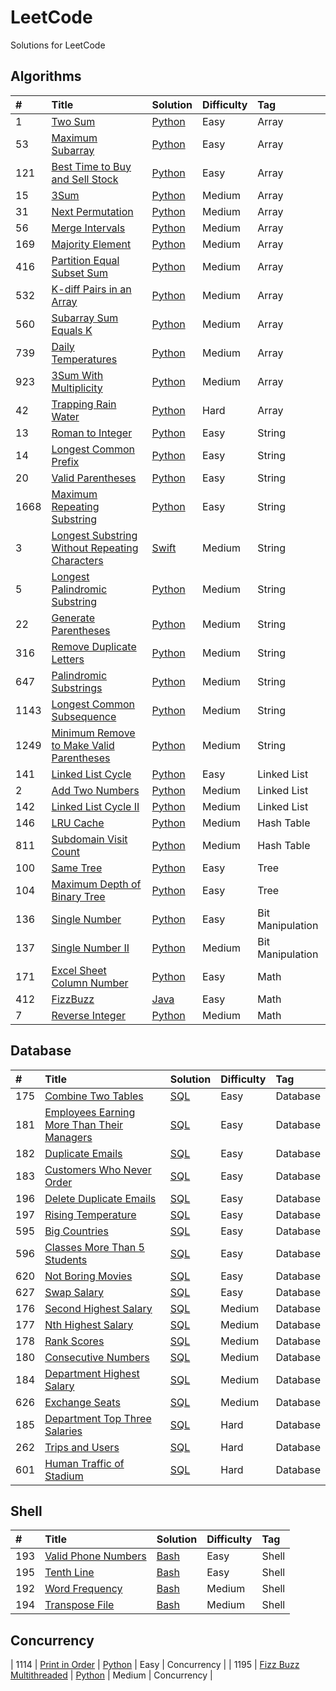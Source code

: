 # LeetCode
Solutions for LeetCode

## Algorithms
|  \#  |  Title  |  Solution  |  Difficulty  |  Tag  |
| :--- | :------ | :--------  | :----------- | :---- |
| 1    | [Two Sum](https://leetcode.com/problems/two-sum) | [Python](PythonCode/TwoSum.py) | Easy | Array |
| 53   | [Maximum Subarray](https://leetcode.com/problems/maximum-subarray) | [Python](PythonCode/MaximumSubarray.py) | Easy | Array |
| 121  | [Best Time to Buy and Sell Stock](https://leetcode.com/problems/best-time-to-buy-and-sell-stock/) | [Python](PythonCode/BestTimeToBuyAndSellStock.py) | Easy | Array |
| 15   | [3Sum](https://leetcode.com/problems/3sum) | [Python](PythonCode/3Sum.py) | Medium | Array |
| 31   | [Next Permutation](https://leetcode.com/problems/next-permutation) | [Python](PythonCode/NextPermutation.py) | Medium | Array |
| 56   | [Merge Intervals](https://leetcode.com/problems/merge-intervals) | [Python](PythonCode/MergeIntervals.py) | Medium | Array |
| 169  | [Majority Element](https://leetcode.com/problems/majority-element) | [Python](PythonCode/MajorityElement.py) | Medium | Array |
| 416  | [Partition Equal Subset Sum](https://leetcode.com/problems/partition-equal-subset-sum) | [Python](PythonCode/PartitionEqualSubsetSum.py) | Medium | Array |
| 532  | [K-diff Pairs in an Array](https://leetcode.com/problems/k-diff-pairs-in-an-array) | [Python](PythonCode/kDiffPairsInAnArray.py) | Medium | Array |
| 560  | [Subarray Sum Equals K](https://leetcode.com/problems/subarray-sum-equals-k/) | [Python](PythonCode/SubarraySumEqualsK.py) | Medium | Array |
| 739  | [Daily Temperatures](https://leetcode.com/problems/daily-temperatures) | [Python](PythonCode/DailyTemperatures.py) | Medium | Array |
| 923  | [3Sum With Multiplicity](https://leetcode.com/problems/3sum-with-multiplicity) | [Python](PythonCode/3SumWithMultiplicity.py) | Medium | Array |
| 42   | [Trapping Rain Water](https://leetcode.com/problems/trapping-rain-water) | [Python](PythonCode/TrappingRainWater.py) | Hard | Array |
| 13   | [Roman to Integer](https://leetcode.com/problems/roman-to-integer/) | [Python](PythonCode/RomanToInteger.py) | Easy | String |
| 14   | [Longest Common Prefix](https://leetcode.com/problems/longest-common-prefix) | [Python](PythonCode/LongestCommonPrefix.py) | Easy | String |
| 20   | [Valid Parentheses](https://leetcode.com/problems/valid-parentheses/) | [Python](PythonCode/ValidParentheses.py) | Easy | String |
| 1668 | [Maximum Repeating Substring](https://leetcode.com/problems/maximum-repeating-substring/) | [Python](PythonCode/MaximumRepeatingSubstring.py) | Easy | String |
| 3    | [Longest Substring Without Repeating Characters](https://leetcode.com/problems/longest-substring-without-repeating-characters/) | [Swift](SwiftCode/LongestSubstringWithoutRepeatingCharacters.swift) | Medium | String |
| 5    | [Longest Palindromic Substring](https://leetcode.com/problems/longest-palindromic-substring) | [Python](PythonCode/LongestPalindromicSubstring.py) | Medium | String |
| 22   | [Generate Parentheses](https://leetcode.com/problems/generate-parentheses) | [Python](PythonCode/GenerateParentheses.py) | Medium | String |
| 316  | [Remove Duplicate Letters](https://leetcode.com/problems/remove-duplicate-letters/) | [Python](PythonCode/RemoveDuplicateLetters.py) | Medium | String |
| 647  | [Palindromic Substrings](https://leetcode.com/problems/palindromic-substrings) | [Python](PythonCode/PalindromicSubstrings.py) | Medium | String |
| 1143 | [Longest Common Subsequence](https://leetcode.com/problems/longest-common-subsequence) | [Python](PythonCode/LongestCommonSubsequence.py) | Medium | String |
| 1249 | [Minimum Remove to Make Valid Parentheses](https://leetcode.com/problems/minimum-remove-to-make-valid-parentheses) | [Python](PythonCode/MinimumRemovetoMakeValidParentheses.py) | Medium | String |
| 141  | [Linked List Cycle](https://leetcode.com/problems/linked-list-cycle) | [Python](PythonCode/LinkedListCycle.py) | Easy | Linked List |
| 2    | [Add Two Numbers](https://leetcode.com/problems/add-two-numbers/) | [Python](PythonCode/AddTwoNumbers.py) | Medium | Linked List |
| 142  | [Linked List Cycle II](https://leetcode.com/problems/linked-list-cycle-ii) | [Python](PythonCode/LinkedListCycleII.py) | Medium | Linked List |
| 146  | [LRU Cache](https://leetcode.com/problems/lru-cache) | [Python](PythonCode/LRUCache.py) | Medium | Hash Table |
| 811  | [Subdomain Visit Count](https://leetcode.com/problems/subdomain-visit-count) | [Python](PythonCode/SubdomainVisitCount.py) | Medium | Hash Table |
| 100  | [Same Tree](https://leetcode.com/problems/same-tree) | [Python](PythonCode/SameTree.py) | Easy | Tree |
| 104  | [Maximum Depth of Binary Tree](https://leetcode.com/problems/maximum-depth-of-binary-tree) | [Python](PythonCode/MaximumDepthofBinaryTree.py) | Easy | Tree |
| 136  | [Single Number](https://leetcode.com/problems/single-number) | [Python](PythonCode/SingleNumber.py) | Easy | Bit Manipulation |
| 137  | [Single Number II](https://leetcode.com/problems/single-number-ii) | [Python](PythonCode/SingleNumberII.py) | Medium | Bit Manipulation |
| 171  | [Excel Sheet Column Number](https://leetcode.com/problems/excel-sheet-column-number) | [Python](PythonCode/ExcelSheetColumnNumber.py) | Easy | Math |
| 412  | [FizzBuzz](https://leetcode.com/problems/fizz-buzz) | [Java](JavaCode/src/FizzBuzz.java) | Easy | Math |
| 7    | [Reverse Integer](https://leetcode.com/problems/reverse-integer) | [Python](PythonCode/ReverseInteger.py) | Medium | Math |

## Database
|  \#  |  Title  |  Solution  |  Difficulty  |  Tag  |
| :--- | :------ | :--------  | :----------- | :---- |
| 175  | [Combine Two Tables](https://leetcode.com/problems/combine-two-tables) | [SQL](SQLiteCode/combine_two_tables.sql) | Easy | Database |
| 181  | [Employees Earning More Than Their Managers](https://leetcode.com/problems/employees-earning-more-than-their-managers) | [SQL](SQLiteCode/employees_earning_more_than_their_managers.sql) | Easy | Database |
| 182  | [Duplicate Emails](https://leetcode.com/problems/duplicate-emails) | [SQL](SQLiteCode/DuplicateEmails.sql) | Easy | Database |
| 183  | [Customers Who Never Order](https://leetcode.com/problems/customers-who-never-order) | [SQL](SQLiteCode/customers_who_never_order.sql) | Easy | Database |
| 196  | [Delete Duplicate Emails](https://leetcode.com/problems/delete-duplicate-emails) | [SQL](SQLiteCode/delete_duplicate_emails.sql) | Easy | Database |
| 197  | [Rising Temperature](https://leetcode.com/problems/rising-temperature) | [SQL](SQLiteCode/rising_temperature.sql) | Easy | Database |
| 595  | [Big Countries](https://leetcode.com/problems/big-countries) | [SQL](SQLiteCode/BigCountries.sql) | Easy | Database |
| 596  | [Classes More Than 5 Students](https://leetcode.com/problems/classes-more-than-5-students) | [SQL](SQLCode/classes_more_than_5_students.sql) | Easy | Database |
| 620  | [Not Boring Movies](https://leetcode.com/problems/not-boring-movies) | [SQL](SQLiteCode/NotBoringMovies.sql) | Easy | Database |
| 627  | [Swap Salary](https://leetcode.com/problems/swap-salary) | [SQL](SQLiteCode/SwapSalary.sql) | Easy | Database |
| 176  | [Second Highest Salary](https://leetcode.com/problems/second-highest-salary) | [SQL](SQLiteCode/second_highest_salary.sql) | Medium | Database |
| 177  | [Nth Highest Salary](https://leetcode.com/problems/nth-highest-salary) | [SQL](SQLiteCode/nth_highest_salary.sql) | Medium | Database |
| 178  | [Rank Scores](https://leetcode.com/problems/rank-scores) | [SQL](SQLiteCode/rank_scores.sql) | Medium | Database |
| 180  | [Consecutive Numbers](https://leetcode.com/problems/consecutive-numbers) | [SQL](SQLiteCode/consecutive_numbers.sql) | Medium | Database |
| 184  | [Department Highest Salary](https://leetcode.com/problems/department-highest-salary) | [SQL](SQLiteCode/department_highest_salary.sql) | Medium | Database |
| 626  | [Exchange Seats](https://leetcode.com/problems/exchange-seats) | [SQL](SQLCode/exchange_seats.sql) | Medium | Database |
| 185  | [Department Top Three Salaries](https://leetcode.com/problems/department-top-three-salaries) | [SQL](SQLiteCode/department_top_three_salaries.sql) | Hard | Database |
| 262  | [Trips and Users](https://leetcode.com/problems/trips-and-users) | [SQL](SQLiteCode/trips_and_users.sql) | Hard | Database |
| 601  | [Human Traffic of Stadium](https://leetcode.com/problems/human-traffic-of-stadium) | [SQL](SQLCode/human_traffic_of_stadium.sql) | Hard | Database |

## Shell
|  \#  |  Title  |  Solution  |  Difficulty  |  Tag  |
| :--- | :------ | :--------  | :----------- | :---- |
| 193  | [Valid Phone Numbers](https://leetcode.com/problems/valid-phone-numbers) | [Bash](BashCode/valid_phone_numbers.sh) | Easy | Shell |
| 195  | [Tenth Line](https://leetcode.com/problems/tenth-line) | [Bash](BashCode/tenth_line.sh) | Easy | Shell |
| 192  | [Word Frequency](https://leetcode.com/problems/word-frequency) | [Bash](BashCode/word_frequency.sh) | Medium | Shell |
| 194  | [Transpose File](https://leetcode.com/problems/transpose-file) | [Bash](BashCode/transpose_file.sh) | Medium | Shell |

## Concurrency
| 1114 | [Print in Order](https://leetcode.com/problems/print-in-order) | [Python](PythonCode/PrintinOrder.py) | Easy | Concurrency |
| 1195 | [Fizz Buzz Multithreaded](https://leetcode.com/problems/fizz-buzz-multithreaded) | [Python](PythonCode/FizzBuzzMultithreaded.py) | Medium | Concurrency |
